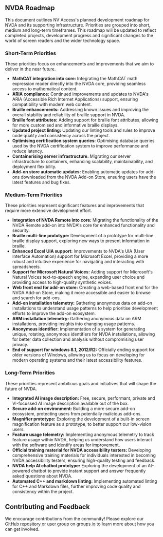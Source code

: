 ## NVDA Roadmap

This document outlines NV Access's planned development roadmap for NVDA and its supporting infrastructure.
Priorities are grouped into short, medium and long-term timeframes.
This roadmap will be updated to reflect completed projects, development progress and significant changes to the world of screen readers and the wider technology space.

### Short-Term Priorities

These priorities focus on enhancements and improvements that we aim to deliver in the near future.

* **MathCAT integration into core:** Integrating the MathCAT math expression reader directly into the NVDA core, providing seamless access to mathematical content.
* **ARIA compliance:** Continued improvements and updates to NVDA's ARIA (Accessible Rich Internet Applications) support, ensuring compatibility with modern web content.
* **Braille enhancements:** Addressing known issues and improving the overall stability and reliability of braille support in NVDA.
* **Braille font attributes:** Adding support for braille font attributes, allowing for more customised and informative braille displays.
* **Updated project linting:** Updating our linting tools and rules to improve code quality and consistency across the project.
* **Optimising certification system queries:** Optimising database queries used by the NVDA certification system to improve performance and reduce latency.
* **Containerising server infrastructure:** Migrating our server infrastructure to containers, enhancing scalability, maintainability, and deployment flexibility.
* **Add-on store automatic updates:** Enabling automatic updates for add-ons downloaded from the NVDA Add-on Store, ensuring users have the latest features and bug fixes.

### Medium-Term Priorities

These priorities represent significant features and improvements that require more extensive development effort.

* **Integration of NVDA Remote into core:** Migrating the functionality of the NVDA Remote add-on into NVDA's core for enhanced functionality and security.
* **Braille multi-line prototype:** Development of a prototype for multi-line braille display support, exploring new ways to present information in braille.
* **Enhanced Excel UIA support:** Improvements to NVDA's UIA (User Interface Automation) support for Microsoft Excel, providing a more robust and intuitive experience for navigating and interacting with spreadsheets.
* **Support for Microsoft Natural Voices:** Adding support for Microsoft's Natural Voices text-to-speech engine, expanding user choice and providing access to high-quality synthetic voices.
* **Web front end for add-on store:** Creating a web-based front end for the NVDA Add-on Store, making it more accessible and easier to browse and search for add-ons.
* **Add-on installation telemetry:**  Gathering anonymous data on add-on installations to understand usage patterns to help prioritise development efforts to improve the add-on ecosystem.
* **ARM installation telemetry:** Gathering anonymous data on ARM installations, providing insights into changing usage patterns.
* **Anonymous identifier:** Implementation of a system for generating unique, rotating, anonymous identifiers for NVDA installations, allowing for better data collection and analysis without compromising user privacy.
* **End of support for windows 8.1, 2012/R2:**  Officially ending support for older versions of Windows, allowing us to focus on developing for modern operating systems and their latest accessibility features.

### Long-Term Priorities

These priorities represent ambitious goals and initiatives that will shape the future of NVDA.

* **Integrated AI image description:** Free, secure, performant, private and VI-focussed AI image description available out of the box.
* **Secure add-on environment:** Building a more secure add-on ecosystem, protecting users from potentially malicious add-ons.
* **Magnifier prototype:** Exploring the development of a built-in screen magnification feature as a prototype, to better support our low-vision users.
* **Feature usage telemetry:**  Implementing anonymous telemetry to track feature usage within NVDA, helping us understand how users interact with the software and identify areas for improvement.
* **Official training material for NVDA accessibility testers:**  Developing comprehensive training materials for individuals interested in becoming NVDA accessibility testers, ensuring high-quality testing and feedback.
* **NVDA help AI chatbot prototype:** Exploring the development of an AI-powered chatbot to provide instant support and answer frequently asked questions about NVDA.
* **Automated C++ and markdown linting:** Implementing automated linting for C++ and Markdown files, further improving code quality and consistency within the project.


## Contributing and Feedback

We encourage contributions from the community! Please explore our [GitHub repository](https://github.com/nvaccess/nvda) or [user group](https://nvda.groups.io/g/nvda) on groups.io to learn more about how you can get involved.
